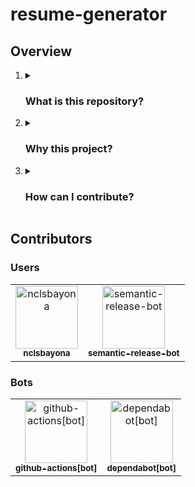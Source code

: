 <h1>resume-generator</h1>
<h2>Overview</h2>

<ol>
  <li>
    <details name="info">
      <summary>
        <h3>What is this repository?</h3>
      </summary>
      <span>This is a resume generator made using Go.</span>
      <hr />
    </details>
  </li>

  <li>
    <details name="info">
      <summary>
        <h3>Why this project?</h3>
      </summary>
      <p>I know there exist a lot of resume generators online made using different strategies, languages, formats, colors and so on. However I recently found myself struggling to find a resume generator I could completely personalize the way I wanted to, so I decided to build one.
Also I think Go can be a good tool to use in this case since it has native support for templating (At first I was hesitant to use the native libraries because I wanted to use something I had already worked with (Note I'm talking about the Mustache templating engine) but I think not having external dependencies is always a good idea (I know I use other external dependencies already but still I want to keep the number as minimal as possible) ) so I said <i>Why not?</i></p>
      <hr />
    </details>
  </li>

  <li>
    <details name="info">
      <summary>
        <h3>How can I contribute?</h3>
      </summary>
      <p>If you want to contribute to this project, I would really appreciate that. Remember you don't necessarily need to code to contribute, you can test the application in a more professional way that what I do, you can add documentation for the usage of the application or even only talking about features that could be important in the project is a great way to contribute. I really value contributors so I include them in this README file.</p>
      <hr />
    </details>
  </li>
</ol>


<h2>Contributors</h2>
<h3>Users</h3>
<!-- readme: contributors,collaborators -start -->
<table>
	<tbody>
		<tr>
            <td align="center">
                <a href="https://github.com/nclsbayona">
                    <img src="https://avatars.githubusercontent.com/u/59931437?v=4" width="100;" alt="nclsbayona"/>
                    <br />
                    <sub><b>nclsbayona</b></sub>
                </a>
            </td>
            <td align="center">
                <a href="https://github.com/semantic-release-bot">
                    <img src="https://avatars.githubusercontent.com/u/32174276?v=4" width="100;" alt="semantic-release-bot"/>
                    <br />
                    <sub><b>semantic-release-bot</b></sub>
                </a>
            </td>
		</tr>
	<tbody>
</table>
<!-- readme: contributors,collaborators -end -->

<h3>Bots</h3>
<!-- readme: bots -start -->
<table>
	<tbody>
		<tr>
            <td align="center">
                <a href="https://github.com/github-actions[bot]">
                    <img src="https://avatars.githubusercontent.com/in/15368?v=4" width="100;" alt="github-actions[bot]"/>
                    <br />
                    <sub><b>github-actions[bot]</b></sub>
                </a>
            </td>
            <td align="center">
                <a href="https://github.com/dependabot[bot]">
                    <img src="https://avatars.githubusercontent.com/in/29110?v=4" width="100;" alt="dependabot[bot]"/>
                    <br />
                    <sub><b>dependabot[bot]</b></sub>
                </a>
            </td>
		</tr>
	<tbody>
</table>
<!-- readme: bots -end -->